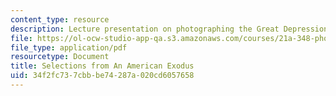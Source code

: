 ```yaml
---
content_type: resource
description: Lecture presentation on photographing the Great Depression.
file: https://ol-ocw-studio-app-qa.s3.amazonaws.com/courses/21a-348-photography-and-truth-spring-2008/34f2fc737cbbbe74287a020cd6057658_MIT21A_348S08_exodus.pdf
file_type: application/pdf
resourcetype: Document
title: Selections from An American Exodus
uid: 34f2fc73-7cbb-be74-287a-020cd6057658
---
```

